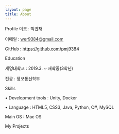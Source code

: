 ```yaml
---
layout: page
title: About
---
```

Profile
이름 : 박민재

이메일 : wer9384@gmail.com

GitHub : https://github.com/pmj9384


Education

세명대학교 : 2019.3. ~ 재학중(3학년)

전공 : 정보통신학부

Skills

• Development tools : Unity, Docker

• Language : HTML5, CSS3, Java, Python, C#, MySQL


Main OS : Mac OS


My Projects
